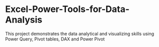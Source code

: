 # Excel-Power-Tools-for-Data-Analysis
This project demonstrates the data analytical and visualizing skills using Power Query, Pivot tables, DAX and Power Pivot 
